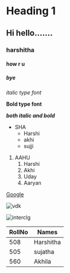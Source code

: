 # Heading 1
## Hi hello.......
### harshitha
#### how r u
##### bye
*italic type font*

**Bold type font**

***both italic and bold***

* SHA
  * Harshi
  * akhi
  * sujji

1. AAHU
   1. Harshi
   2. Akhi
   3. Uday
   4. Aaryan

[Google](https://www.google.com/)

![vdk](https://i.zoomtventertainment.com/story/Do_you_know_the_significance_of_Vijay_Deverakondas_BMW_.jpg?tr=w-1200,h-900)
 
 ![interclg](https://content3.jdmagicbox.com/comp/vijayawada/f4/0866px866.x866.180814224333.v9f4/catalogue/sri-chaitanya-junior-college-and-iit-academy-patamatalanka-vijayawada-junior-colleges-psk5wzae9p.jpg)
 
 RollNo|Names
 -----|-----
 508|Harshitha
 505|sujatha
 560|Akhila

